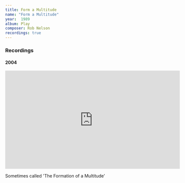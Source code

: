 ```yaml
---
title: Form a Multitude
name: "Form a Multitude"
year:  1989
album: Play
composer: Rob Nelson
recordings: true
---
```


<h3>Recordings</h3>

<h4>2004</h4>
<iframe width="560" height="315" src="https://www.youtube.com/embed/weHmjouxqhQ" frameborder="0" allow="accelerometer; autoplay; encrypted-media; gyroscope; picture-in-picture" allowfullscreen></iframe>

Sometimes called 'The Formation of a Multitude'
